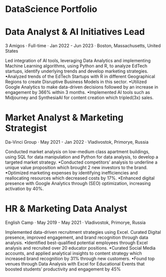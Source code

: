 # DataScience Portfolio
#
#

# Data Analyst & AI Initiatives Lead
3 Amigos · Full-time · 
Jan 2022 - Jun 2023 · 
Boston, Massachusetts, United States

Led integration of AI tools, leveraging Data Analytics and implementing Machine Learning algorithms, using Python and R, to analyze EdTech startups, identify underlying trends and develop marketing strategies.
•Analyzed trends of the EdTech Startups with R in different Geographical Regions to create Disruptive Business Models in this sector.
•Utilized Google Analytics to make data-driven decisions followed by an increase in engagement by 366% within 3 months.
•Implemented AI tools such as Midjourney and SynthesiaAI for content creation which tripled(3x) sales.


# Market Analyst & Marketing Strategist
Da-Vinci Group · 
May 2021 - Jan 2022 · 
Vladivostok, Primorye, Russia

Conducted market analysis on low-medium class apartment buildings, using SQL for data manipulation and Python for data analysis, to develop a targeted market strategy.
•Conducted competitors’ analysis to underline a unique value proposition which brought 2 new investors to the brand.
•Optimized marketing expenses by identifying inefficiencies and reallocating resources which decreased costs by 17%.
•Enhanced digital presence with Google Analytics through (SEO) optimization, increasing activation by 40%.


# HR & Marketing Data Analyst
English Camp · 
May 2019 - May 2021 · 
Vladivostok, Primorye, Russia

Implemented data-driven recruitment strategies using Excel. Curated Digital presence, improved engagement, and brand recognition through data analysis.
•Identified best-qualified potential employees through Excel analysis and recruited over 20 educator positions.
•Curated Social Media accounts, and applied analytical insights to content strategy which increased brand recognition by 31% through new customers.
•Found top venues through Data Analysis with Excel for Educational Events that boosted students’ productivity and engagement by 45%
